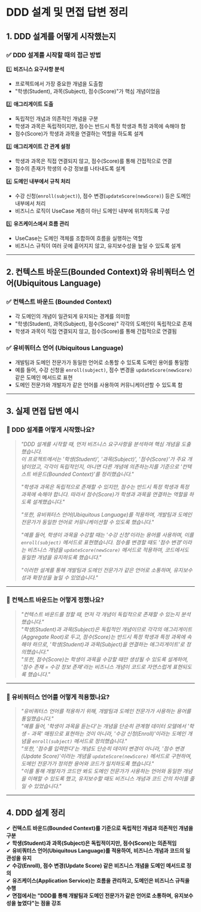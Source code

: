 # DDD 설계 및 면접 답변 정리

## 1. DDD 설계를 어떻게 시작했는지

### ✅ **DDD 설계를 시작할 때의 접근 방법**

1️⃣ **비즈니스 요구사항 분석**  
   - 프로젝트에서 가장 중요한 개념을 도출함  
   - "학생(Student), 과목(Subject), 점수(Score)"가 핵심 개념이었음  
   
2️⃣ **애그리게이트 도출**  
   - 독립적인 개념과 의존적인 개념을 구분  
   - 학생과 과목은 독립적이지만, 점수는 반드시 특정 학생과 특정 과목에 속해야 함  
   - 점수(Score)가 학생과 과목을 연결하는 역할을 하도록 설계  
   
3️⃣ **애그리게이트 간 관계 설정**  
   - 학생과 과목은 직접 연결되지 않고, 점수(Score)를 통해 간접적으로 연결  
   - 점수의 존재가 학생의 수강 정보를 나타내도록 설계  
   
4️⃣ **도메인 내부에서 규칙 처리**  
   - 수강 신청(`enroll(subject)`), 점수 변경(`updateScore(newScore)`) 등은 도메인 내부에서 처리  
   - 비즈니스 로직이 UseCase 계층이 아닌 도메인 내부에 위치하도록 구성  
   
5️⃣ **유즈케이스에서 흐름 관리**  
   - UseCase는 도메인 객체를 조합하여 흐름을 실행하는 역할  
   - 비즈니스 규칙이 여러 곳에 흩어지지 않고, 유지보수성을 높일 수 있도록 설계  

---

## 2. 컨텍스트 바운드(Bounded Context)와 유비쿼터스 언어(Ubiquitous Language)

### ✅ **컨텍스트 바운드 (Bounded Context)**
- 각 도메인의 개념이 일관되게 유지되는 경계를 의미함
- "학생(Student), 과목(Subject), 점수(Score)" 각각의 도메인이 독립적으로 존재
- 학생과 과목이 직접 연결되지 않고, 점수(Score)를 통해 간접적으로 연결됨

### ✅ **유비쿼터스 언어 (Ubiquitous Language)**
- 개발팀과 도메인 전문가가 동일한 언어로 소통할 수 있도록 도메인 용어를 통일함
- 예를 들어, 수강 신청을 `enroll(subject)`, 점수 변경을 `updateScore(newScore)` 같은 도메인 메서드로 표현
- 도메인 전문가와 개발자가 같은 언어를 사용하여 커뮤니케이션할 수 있도록 함

---

## 3. 실제 면접 답변 예시

### **📌 DDD 설계를 어떻게 시작했나요?**
> _"DDD 설계를 시작할 때, 먼저 비즈니스 요구사항을 분석하여 핵심 개념을 도출했습니다._  
> _이 프로젝트에서는 '학생(Student)', '과목(Subject)', '점수(Score)'가 주요 개념이었고, 각각이 독립적인지, 아니면 다른 개념에 의존하는지를 기준으로 '컨텍스트 바운드(Bounded Context)'를 정리했습니다."_  
>  
> _"학생과 과목은 독립적으로 존재할 수 있지만, 점수는 반드시 특정 학생과 특정 과목에 속해야 합니다. 따라서 점수(Score)가 학생과 과목을 연결하는 역할을 하도록 설계했습니다."_  
>  
> _"또한, 유비쿼터스 언어(Ubiquitous Language)를 적용하여, 개발팀과 도메인 전문가가 동일한 언어로 커뮤니케이션할 수 있도록 했습니다."_  
>  
> _"예를 들어, 학생이 과목을 수강할 때는 '수강 신청'이라는 용어를 사용하며, 이를 `enroll(subject)` 메서드로 표현했습니다. 점수를 변경할 때도 '점수 변경'이라는 비즈니스 개념을 `updateScore(newScore)` 메서드로 적용하여, 코드에서도 동일한 개념을 유지하도록 했습니다."_  
>  
> _"이러한 설계를 통해 개발팀과 도메인 전문가가 같은 언어로 소통하며, 유지보수성과 확장성을 높일 수 있었습니다."_

---

### **📌 컨텍스트 바운드는 어떻게 정했나요?**
> _"컨텍스트 바운드를 정할 때, 먼저 각 개념이 독립적으로 존재할 수 있는지 분석했습니다."_  
> _"학생(Student)과 과목(Subject)은 독립적인 개념이므로 각각의 애그리게이트(Aggregate Root)로 두고, 점수(Score)는 반드시 특정 학생과 특정 과목에 속해야 하므로, '학생(Student)과 과목(Subject)을 연결하는 애그리게이트'로 정의했습니다."_  
> _"또한, 점수(Score)는 학생이 과목을 수강할 때만 생성될 수 있도록 설계하여, '점수 존재 = 수강 정보 존재'라는 비즈니스 개념이 코드로 자연스럽게 표현되도록 했습니다."_  

---

### **📌 유비쿼터스 언어를 어떻게 적용했나요?**
> _"유비쿼터스 언어를 적용하기 위해, 개발팀과 도메인 전문가가 사용하는 용어를 통일했습니다."_  
> _"예를 들어, '학생이 과목을 듣는다'는 개념을 단순히 관계형 데이터 모델에서 '학생 - 과목' 매핑으로 표현하는 것이 아니라, '수강 신청(Enroll)'이라는 도메인 개념을 `enroll(subject)` 메서드로 정의했습니다."_  
> _"또한, '점수를 입력한다'는 개념도 단순히 데이터 변경이 아니라, '점수 변경(Update Score)'이라는 개념을 `updateScore(newScore)` 메서드로 구현하여, 도메인 전문가가 정의한 용어와 코드가 일치하도록 했습니다."_  
> _"이를 통해 개발자가 코드만 봐도 도메인 전문가가 사용하는 언어와 동일한 개념을 이해할 수 있도록 했고, 유지보수할 때도 비즈니스 개념과 코드 간의 차이를 줄일 수 있었습니다."_  

---

## 4. DDD 설계 정리
✔ **컨텍스트 바운드(Bounded Context)를 기준으로 독립적인 개념과 의존적인 개념을 구분**  
✔ **학생(Student)과 과목(Subject)은 독립적이지만, 점수(Score)는 의존적임**  
✔ **유비쿼터스 언어(Ubiquitous Language)를 적용하여, 비즈니스 개념과 코드의 일관성을 유지**  
✔ **수강(Enroll), 점수 변경(Update Score) 같은 비즈니스 개념을 도메인 메서드로 정의**  
✔ **유즈케이스(Application Service)는 흐름을 관리하고, 도메인은 비즈니스 규칙을 수행**  
✔ **면접에서는 "DDD를 통해 개발팀과 도메인 전문가가 같은 언어로 소통하며, 유지보수성을 높였다"는 점을 강조**  

